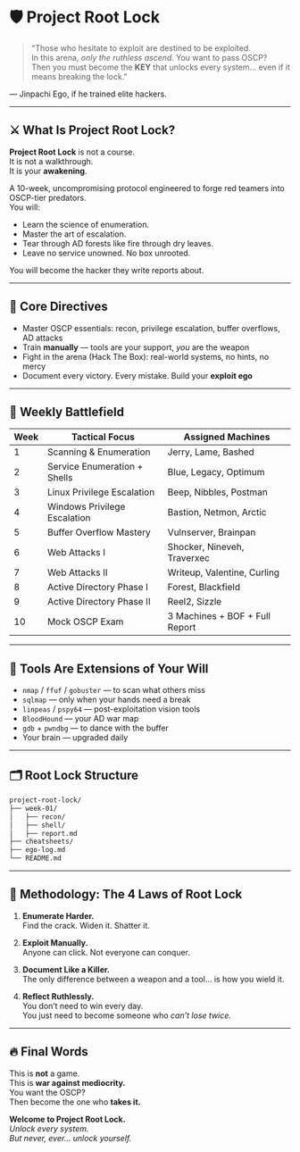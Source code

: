 # 🛡️ Project Root Lock

> "Those who hesitate to exploit are destined to be exploited.  
> In this arena, *only the ruthless ascend*. You want to pass OSCP?  
> Then you must become the **KEY** that unlocks every system... even if it means breaking the lock."

— Jinpachi Ego, if he trained elite hackers.

---

## ⚔️ What Is Project Root Lock?

**Project Root Lock** is not a course.  
It is not a walkthrough.  
It is your **awakening**.

A 10-week, uncompromising protocol engineered to forge red teamers into OSCP-tier predators.  
You will:
- Learn the science of enumeration.
- Master the art of escalation.
- Tear through AD forests like fire through dry leaves.
- Leave no service unowned. No box unrooted.

You will become the hacker they write reports about.

---

## 🎯 Core Directives

- Master OSCP essentials: recon, privilege escalation, buffer overflows, AD attacks  
- Train **manually** — tools are your support, *you* are the weapon  
- Fight in the arena (Hack The Box): real-world systems, no hints, no mercy  
- Document every victory. Every mistake. Build your **exploit ego**

---

## 📆 Weekly Battlefield

| Week | Tactical Focus               | Assigned Machines              |
| ---- | ---------------------------- | ------------------------------ |
| 1    | Scanning & Enumeration       | Jerry, Lame, Bashed            |
| 2    | Service Enumeration + Shells | Blue, Legacy, Optimum          |
| 3    | Linux Privilege Escalation   | Beep, Nibbles, Postman         |
| 4    | Windows Privilege Escalation | Bastion, Netmon, Arctic        |
| 5    | Buffer Overflow Mastery      | Vulnserver, Brainpan           |
| 6    | Web Attacks I                | Shocker, Nineveh, Traverxec    |
| 7    | Web Attacks II               | Writeup, Valentine, Curling    |
| 8    | Active Directory Phase I     | Forest, Blackfield             |
| 9    | Active Directory Phase II    | Reel2, Sizzle                  |
| 10   | Mock OSCP Exam               | 3 Machines + BOF + Full Report |

---

## 🧰 Tools Are Extensions of Your Will

- `nmap` / `ffuf` / `gobuster` — to scan what others miss  
- `sqlmap` — only when your hands need a break  
- `linpeas` / `pspy64` — post-exploitation vision tools  
- `BloodHound` — your AD war map  
- `gdb` + `pwndbg` — to dance with the buffer  
- Your brain — upgraded daily

---

## 🗂️ Root Lock Structure

```bash
project-root-lock/
├── week-01/
│   ├── recon/
│   ├── shell/
│   ├── report.md
├── cheatsheets/
├── ego-log.md
└── README.md
```

---

## 📜 Methodology: The 4 Laws of Root Lock

1. **Enumerate Harder.**  
   Find the crack. Widen it. Shatter it.

2. **Exploit Manually.**  
   Anyone can click. Not everyone can conquer.

3. **Document Like a Killer.**  
   The only difference between a weapon and a tool… is how you wield it.

4. **Reflect Ruthlessly.**  
   You don’t need to win every day.  
   You just need to become someone who *can’t lose twice.*

---

## 🔥 Final Words

This is **not** a game.  
This is **war against mediocrity.**  
You want the OSCP?  
Then become the one who **takes it.**

**Welcome to Project Root Lock.**  
*Unlock every system.  
But never, ever… unlock yourself.*
